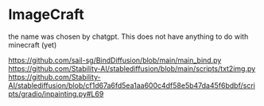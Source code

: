 # ImageCraft
the name was chosen by chatgpt. This does not have anything to do with minecraft (yet)


https://github.com/sail-sg/BindDiffusion/blob/main/main_bind.py
https://github.com/Stability-AI/stablediffusion/blob/main/scripts/txt2img.py
https://github.com/Stability-AI/stablediffusion/blob/cf1d67a6fd5ea1aa600c4df58e5b47da45f6bdbf/scripts/gradio/inpainting.py#L69
